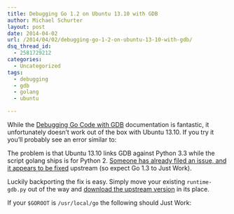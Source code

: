 ```yaml
---
title: Debugging Go 1.2 on Ubuntu 13.10 with GDB
author: Michael Schurter
layout: post
date: 2014-04-02
url: /2014/04/02/debugging-go-1-2-on-ubuntu-13-10-with-gdb/
dsq_thread_id:
  - 2581729212
categories:
  - Uncategorized
tags:
  - debugging
  - gdb
  - golang
  - ubuntu

---
```

While the [Debugging Go Code with GDB][1] documentation is fantastic, it unfortunately doesn&#8217;t work out of the box with Ubuntu 13.10. If you try it you&#8217;ll probably see an error similar to:



The problem is that Ubuntu 13.10 links GDB against Python 3.3 while the script golang ships is for Python 2. [Someone has already filed an issue, and it appears to be fixed][2] upstream (so expect Go 1.3 to Just Work).

Luckily backporting the fix is easy. Simply move your existing `runtime-gdb.py` out of the way and [download the upstream version][3] in its place.

If your `$GOROOT` is `/usr/local/go` the following should Just Work:

 [1]: http://golang.org/doc/gdb
 [2]: https://code.google.com/p/go/issues/detail?id=6698
 [3]: https://go.googlecode.com/hg/src/pkg/runtime/runtime-gdb.py